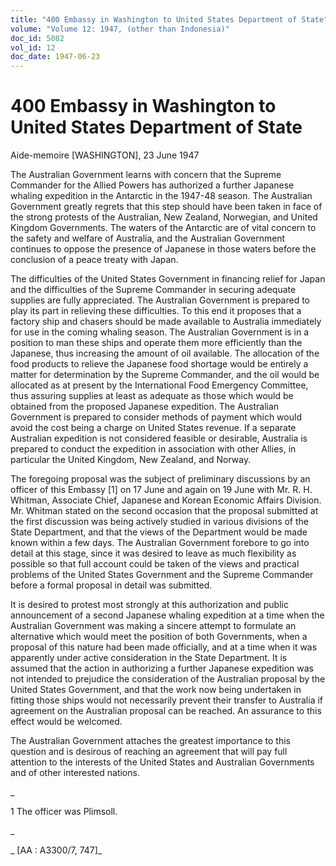```yaml
---
title: "400 Embassy in Washington to United States Department of State"
volume: "Volume 12: 1947, (other than Indonesia)"
doc_id: 5082
vol_id: 12
doc_date: 1947-06-23
---
```


# 400 Embassy in Washington to United States Department of State

Aide-memoire [WASHINGTON], 23 June 1947

The Australian Government learns with concern that the Supreme Commander for the Allied Powers has authorized a further Japanese whaling expedition in the Antarctic in the 1947-48 season. The Australian Government greatly regrets that this step should have been taken in face of the strong protests of the Australian, New Zealand, Norwegian, and United Kingdom Governments. The waters of the Antarctic are of vital concern to the safety and welfare of Australia, and the Australian Government continues to oppose the presence of Japanese in those waters before the conclusion of a peace treaty with Japan.

The difficulties of the United States Government in financing relief for Japan and the difficulties of the Supreme Commander in securing adequate supplies are fully appreciated. The Australian Government is prepared to play its part in relieving these difficulties. To this end it proposes that a factory ship and chasers should be made available to Australia immediately for use in the coming whaling season. The Australian Government is in a position to man these ships and operate them more efficiently than the Japanese, thus increasing the amount of oil available. The allocation of the food products to relieve the Japanese food shortage would be entirely a matter for determination by the Supreme Commander, and the oil would be allocated as at present by the International Food Emergency Committee, thus assuring supplies at least as adequate as those which would be obtained from the proposed Japanese expedition. The Australian Government is prepared to consider methods of payment which would avoid the cost being a charge on United States revenue. If a separate Australian expedition is not considered feasible or desirable, Australia is prepared to conduct the expedition in association with other Allies, in particular the United Kingdom, New Zealand, and Norway.

The foregoing proposal was the subject of preliminary discussions by an officer of this Embassy [1] on 17 June and again on 19 June with Mr. R. H. Whitman, Associate Chief, Japanese and Korean Economic Affairs Division. Mr. Whitman stated on the second occasion that the proposal submitted at the first discussion was being actively studied in various divisions of the State Department, and that the views of the Department would be made known within a few days. The Australian Government forebore to go into detail at this stage, since it was desired to leave as much flexibility as possible so that full account could be taken of the views and practical problems of the United States Government and the Supreme Commander before a formal proposal in detail was submitted.

It is desired to protest most strongly at this authorization and public announcement of a second Japanese whaling expedition at a time when the Australian Government was making a sincere attempt to formulate an alternative which would meet the position of both Governments, when a proposal of this nature had been made officially, and at a time when it was apparently under active consideration in the State Department. It is assumed that the action in authorizing a further Japanese expedition was not intended to prejudice the consideration of the Australian proposal by the United States Government, and that the work now being undertaken in fitting those ships would not necessarily prevent their transfer to Australia if agreement on the Australian proposal can be reached. An assurance to this effect would be welcomed.

The Australian Government attaches the greatest importance to this question and is desirous of reaching an agreement that will pay full attention to the interests of the United States and Australian Governments and of other interested nations.

_

1 The officer was Plimsoll.

_

_ [AA : A3300/7, 747]_
